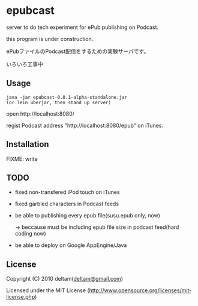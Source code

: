 # epubcast

server to do tech experiment for ePub publishing on Podcast.

this program is under construction.

ePubファイルのPodcast配信をするための実験サーバです。

いろいろ工事中


## Usage

    java -jar epubcast-0.0.1-alpha-standalone.jar
    (or lein uberjar, then stand up server)
    
open http://localhost:8080/

regist Podcast address "http://localhost:8080/epub" on iTunes.


## Installation

FIXME: write

## TODO
* fixed non-transfered iPod touch on iTunes
* fixed garbled characters in Podcast feeds
* be able to publishing every epub file(susu.epub only, now)

  -> beccause must be including epub file size in podcast feed(hard coding now)
* be able to deploy on Google AppEngine/Java


## License

Copyright (C) 2010 deltam(deltam@gmail.com)

Licensed under the MIT License (http://www.opensource.org/licenses/mit-license.php)
